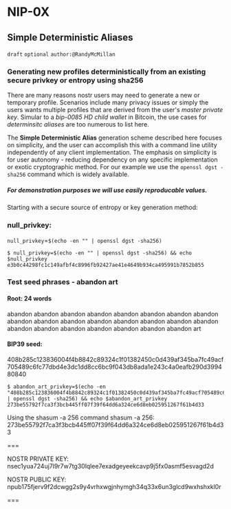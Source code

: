 NIP-0X
======

Simple Deterministic Aliases
--------------------------------------

`draft` `optional` `author:@RandyMcMillan`

### Generating new profiles deterministically from an existing secure privkey or entropy using sha256

There are many reasons nostr users may need to generate a new or temporary profile. Scenarios include many privacy issues or simply the users wants multiple profiles that are derived from the user's _master private key_. Simular to a *bip-0085 HD child wallet* in Bitcoin, the use cases for _determinsitc aliases_ are too numerous to list here.

The **Simple Deterministic Alias** generation scheme described here focuses on simplicity, and the user can accomplish this with a command line utility independently of any client implementation. The emphasis on simplicity is for user autonomy - reducing dependency on any specific implementation or exotic cryptographic method. For our example we use the `openssl dgst -sha256` command which is widely available.

##### For demonstration purposes we will use easily reproducable values.

Starting with a secure source of entropy or key generation method:

### null_privkey:

`null_privkey`=`$(echo -en "" | openssl dgst -sha256)`

```shell
$ null_privkey=$(echo -en "" | openssl dgst -sha256) && echo $null_privkey
e3b0c44298fc1c149afbf4c8996fb92427ae41e4649b934ca495991b7852b855
```

### Test seed phrases - abandon art

#### Root: 24 words
abandon abandon abandon abandon abandon abandon abandon abandon abandon abandon abandon abandon
abandon abandon abandon abandon abandon abandon abandon abandon abandon abandon abandon art


#### BIP39 seed:
408b285c123836004f4b8842c89324c1f01382450c0d439af345ba7fc49acf705489c6fc77dbd4e3dc1dd8cc6bc9f043db8ada1e243c4a0eafb290d399480840

```shell
$ abandon_art_privkey=$(echo -en "408b285c123836004f4b8842c89324c1f01382450c0d439af345ba7fc49acf705489c6fc77dbd4e3dc1dd8cc6bc9f043db8ada1e243c4a0eafb290d399480840" | openssl dgst -sha256) && echo $abandon_art_privkey
273be55792f7ca3f3bcb445ff07f39f64dd6a324ce6d8eb025951267f61b4d33
```
Using the shasum -a 256 command 
shasum -a 256:
273be55792f7ca3f3bcb445ff07f39f64dd6a324ce6d8eb025951267f61b4d33

===

NOSTR PRIVATE KEY:
nsec1yua724uj7l9r7w7tg30lqlee7exadgeyeekcavp9j5fx0asmf5esvagd2d

NOSTR PUBLIC KEY:
npub175fjerv9f2dcwgg2s9y4vrhxwgjnhymgh34q33x6un3glcd9wxhshxkl0r

===

